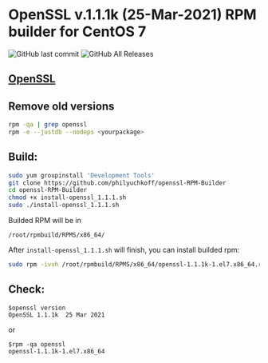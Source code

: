 # OpenSSL v.1.1.1k (25-Mar-2021) RPM builder for CentOS 7
![GitHub last commit](https://img.shields.io/github/last-commit/philyuchkoff/openssl-RPM-Builder?style=for-the-badge)
![GitHub All Releases](https://img.shields.io/github/downloads/philyuchkoff/openssl-RPM-Builder/total?style=for-the-badge)

## [OpenSSL](https://www.openssl.org/)
## Remove old versions
```bash
rpm -qa | grep openssl
rpm -e --justdb --nodeps <yourpackage>
```


## Build:

```bash
sudo yum groupinstall 'Development Tools'
git clone https://github.com/philyuchkoff/openssl-RPM-Builder
cd openssl-RPM-Builder
chmod +x install-openssl_1.1.1.sh 
sudo ./install-openssl_1.1.1.sh
 ```
    
Builded RPM will be in

    /root/rpmbuild/RPMS/x86_64/
    
After `install-openssl_1.1.1.sh` will finish, you can install builded rpm:

```bash
sudo rpm -ivvh /root/rpmbuild/RPMS/x86_64/openssl-1.1.1k-1.el7.x86_64.rpm --nodeps
 ```   
## Check:

    $openssl version
    OpenSSL 1.1.1k  25 Mar 2021
or

    $rpm -qa openssl
    openssl-1.1.1k-1.el7.x86_64
  
